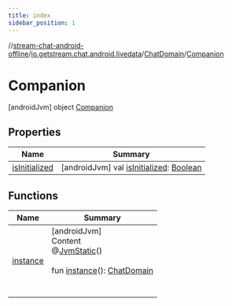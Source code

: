 ```yaml
---
title: index
sidebar_position: 1
---
```

//[stream-chat-android-offline](../../../../index.md)/[io.getstream.chat.android.livedata](../../index.md)/[ChatDomain](../index.md)/[Companion](index.md)



# Companion  
 [androidJvm] object [Companion](index.md)   


## Properties  
  
|  Name |  Summary | 
|---|---|
| <a name="io.getstream.chat.android.livedata/ChatDomain.Companion/isInitialized/#/PointingToDeclaration/"></a>[isInitialized](isInitialized.md)| <a name="io.getstream.chat.android.livedata/ChatDomain.Companion/isInitialized/#/PointingToDeclaration/"></a> [androidJvm] val [isInitialized](isInitialized.md): [Boolean](https://kotlinlang.org/api/latest/jvm/stdlib/kotlin/-boolean/index.html)   <br/>|


## Functions  
  
|  Name |  Summary | 
|---|---|
| <a name="io.getstream.chat.android.livedata/ChatDomain.Companion/instance/#/PointingToDeclaration/"></a>[instance](instance.md)| <a name="io.getstream.chat.android.livedata/ChatDomain.Companion/instance/#/PointingToDeclaration/"></a>[androidJvm]  <br/>Content  <br/>@[JvmStatic](https://kotlinlang.org/api/latest/jvm/stdlib/kotlin.jvm/-jvm-static/index.html)()  <br/>  <br/>fun [instance](instance.md)(): [ChatDomain](../index.md)  <br/><br/><br/>|

